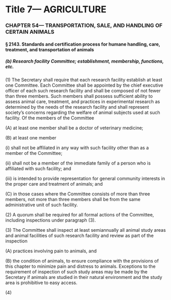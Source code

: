 
# Title 7— AGRICULTURE
### CHAPTER 54— TRANSPORTATION, SALE, AND HANDLING OF CERTAIN ANIMALS
#### § 2143. Standards and certification process for humane handling, care, treatment, and transportation of animals
##### (b) Research facility Committee; establishment, membership, functions, etc.

(1) The Secretary shall require that each research facility establish at least one Committee. Each Committee shall be appointed by the chief executive officer of each such research facility and shall be composed of not fewer than three members. Such members shall possess sufficient ability to assess animal care, treatment, and practices in experimental research as determined by the needs of the research facility and shall represent society’s concerns regarding the welfare of animal subjects used at such facility. Of the members of the Committee

(A) at least one member shall be a doctor of veterinary medicine;

(B) at least one member

(i) shall not be affiliated in any way with such facility other than as a member of the Committee;

(ii) shall not be a member of the immediate family of a person who is affiliated with such facility; and

(iii) is intended to provide representation for general community interests in the proper care and treatment of animals; and

(C) in those cases where the Committee consists of more than three members, not more than three members shall be from the same administrative unit of such facility.

(2) A quorum shall be required for all formal actions of the Committee, including inspections under paragraph (3).

(3) The Committee shall inspect at least semiannually all animal study areas and animal facilities of such research facility and review as part of the inspection

(A) practices involving pain to animals, and

(B) the condition of animals, to ensure compliance with the provisions of this chapter to minimize pain and distress to animals. Exceptions to the requirement of inspection of such study areas may be made by the Secretary if animals are studied in their natural environment and the study area is prohibitive to easy access.

(4)
